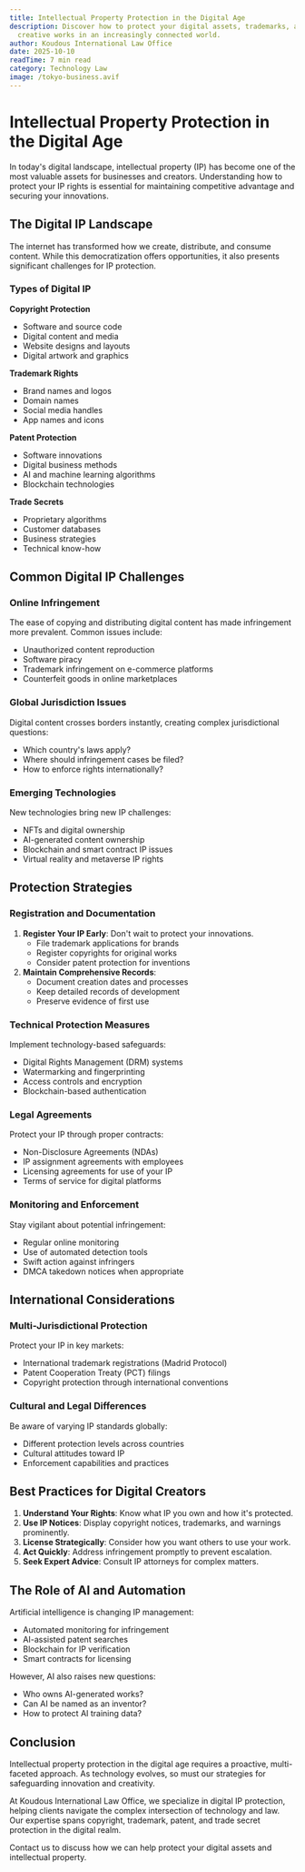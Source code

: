 ```yaml
---
title: Intellectual Property Protection in the Digital Age
description: Discover how to protect your digital assets, trademarks, and
  creative works in an increasingly connected world.
author: Koudous International Law Office
date: 2025-10-10
readTime: 7 min read
category: Technology Law
image: /tokyo-business.avif
---
```


# Intellectual Property Protection in the Digital Age

In today's digital landscape, intellectual property (IP) has become one of the most valuable assets for businesses and creators. Understanding how to protect your IP rights is essential for maintaining competitive advantage and securing your innovations.

## The Digital IP Landscape

The internet has transformed how we create, distribute, and consume content. While this democratization offers opportunities, it also presents significant challenges for IP protection.

### Types of Digital IP

**Copyright Protection**

- Software and source code
- Digital content and media
- Website designs and layouts
- Digital artwork and graphics

**Trademark Rights**

- Brand names and logos
- Domain names
- Social media handles
- App names and icons

**Patent Protection**

- Software innovations
- Digital business methods
- AI and machine learning algorithms
- Blockchain technologies

**Trade Secrets**

- Proprietary algorithms
- Customer databases
- Business strategies
- Technical know-how

## Common Digital IP Challenges

### Online Infringement

The ease of copying and distributing digital content has made infringement more prevalent. Common issues include:

- Unauthorized content reproduction
- Software piracy
- Trademark infringement on e-commerce platforms
- Counterfeit goods in online marketplaces

### Global Jurisdiction Issues

Digital content crosses borders instantly, creating complex jurisdictional questions:

- Which country's laws apply?
- Where should infringement cases be filed?
- How to enforce rights internationally?

### Emerging Technologies

New technologies bring new IP challenges:

- NFTs and digital ownership
- AI-generated content ownership
- Blockchain and smart contract IP issues
- Virtual reality and metaverse IP rights

## Protection Strategies

### Registration and Documentation

1. **Register Your IP Early**: Don't wait to protect your innovations.
   - File trademark applications for brands
   - Register copyrights for original works
   - Consider patent protection for inventions
2. **Maintain Comprehensive Records**:
   - Document creation dates and processes
   - Keep detailed records of development
   - Preserve evidence of first use

### Technical Protection Measures

Implement technology-based safeguards:

- Digital Rights Management (DRM) systems
- Watermarking and fingerprinting
- Access controls and encryption
- Blockchain-based authentication

### Legal Agreements

Protect your IP through proper contracts:

- Non-Disclosure Agreements (NDAs)
- IP assignment agreements with employees
- Licensing agreements for use of your IP
- Terms of service for digital platforms

### Monitoring and Enforcement

Stay vigilant about potential infringement:

- Regular online monitoring
- Use of automated detection tools
- Swift action against infringers
- DMCA takedown notices when appropriate

## International Considerations

### Multi-Jurisdictional Protection

Protect your IP in key markets:

- International trademark registrations (Madrid Protocol)
- Patent Cooperation Treaty (PCT) filings
- Copyright protection through international conventions

### Cultural and Legal Differences

Be aware of varying IP standards globally:

- Different protection levels across countries
- Cultural attitudes toward IP
- Enforcement capabilities and practices

## Best Practices for Digital Creators

1. **Understand Your Rights**: Know what IP you own and how it's protected.
2. **Use IP Notices**: Display copyright notices, trademarks, and warnings prominently.
3. **License Strategically**: Consider how you want others to use your work.
4. **Act Quickly**: Address infringement promptly to prevent escalation.
5. **Seek Expert Advice**: Consult IP attorneys for complex matters.

## The Role of AI and Automation

Artificial intelligence is changing IP management:

- Automated monitoring for infringement
- AI-assisted patent searches
- Blockchain for IP verification
- Smart contracts for licensing

However, AI also raises new questions:

- Who owns AI-generated works?
- Can AI be named as an inventor?
- How to protect AI training data?

## Conclusion

Intellectual property protection in the digital age requires a proactive, multi-faceted approach. As technology evolves, so must our strategies for safeguarding innovation and creativity.

At Koudous International Law Office, we specialize in digital IP protection, helping clients navigate the complex intersection of technology and law. Our expertise spans copyright, trademark, patent, and trade secret protection in the digital realm.

Contact us to discuss how we can help protect your digital assets and intellectual property.
